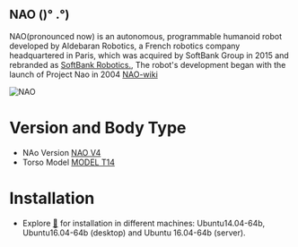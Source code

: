 NAO ()° .°)
---

NAO(pronounced now) is an autonomous, programmable humanoid robot developed by Aldebaran Robotics, 
a French robotics company headquartered in Paris, which was acquired by SoftBank Group in 2015 
and rebranded as [SoftBank Robotics.](https://www.ald.softbankrobotics.com/en/cool-robots/nao), 
The robot's development began with the launch of Project Nao in 2004 
[NAO-wiki](https://en.wikipedia.org/wiki/Nao_(robot))

![NAO](https://upload.wikimedia.org/wikipedia/commons/thumb/4/47/Nao_Robot_%28Robocup_2016%29.jpg/270px-Nao_Robot_%28Robocup_2016%29.jpg)



# Version and Body Type
* NAo Version 
[NAO V4](http://doc.aldebaran.com/2-1/family/body_type.html#robon-version)  
* Torso Model
[MODEL T14](http://doc.aldebaran.com/2-1/family/body_type.html#nao-t14)  

# Installation
* Explore [:link:](https://github.com/mxochicale/nao/tree/master/installation) for installation
in different machines: Ubuntu14.04-64b, Ubuntu16.04-64b (desktop) and Ubuntu 16.04-64b (server).

